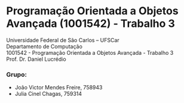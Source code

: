 # Programação Orientada a Objetos Avançada (1001542) - Trabalho 3

Universidade Federal de São Carlos – UFSCar \
Departamento de Computação \
1001542 - Programação Orientada a Objetos Avançada - Trabalho 3 \
Prof. Dr. Daniel Lucrédio

### Grupo:
- João Victor Mendes Freire, 758943
- Julia Cinel Chagas, 759314
